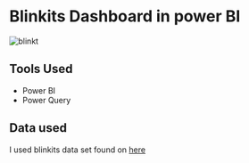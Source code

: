 # Blinkits Dashboard in power BI
![blinkt](https://github.com/user-attachments/assets/a20d4a40-93f5-4128-9b28-7a51d1b2a217)

## Tools Used
- Power BI
- Power Query

## Data used
I used blinkits data set found on <a href="https://github.com/allan-pg/Blinkits-Dashboard-in-power-BI/blob/main/BlinkIT%20Grocery%20Data.xlsx">here</a> 
 
 

